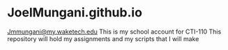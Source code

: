 # JoelMungani.github.io
Jmmungani@my.waketech.edu
This is my school account for CTI-110
This repository will hold my assignments and my scripts that I will make